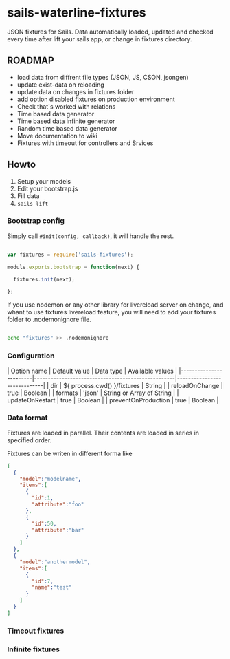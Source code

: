 # sails-waterline-fixtures

JSON fixtures for Sails. Data automatically loaded, updated and checked every time after lift your sails app, or change in fixtures directory.

## ROADMAP

- load data from diffrent file types (JSON, JS, CSON, jsongen)
- update exist-data on reloading
- update data on changes in fixtures folder
- add option disabled fixtures on production environment
- Check that`s worked with relations
- Time based data generator
- Time based data infinite generator
- Random time based data generator
- Move documentation to wiki
- Fixtures with timeout for controllers and Srvices


## Howto

1. Setup your models
2. Edit your bootstrap.js
3. Fill data
4. ```sails lift```


### Bootstrap config

Simply call ```#init(config, callback)```, it will handle the rest.

```javascript

var fixtures = require('sails-fixtures');

module.exports.bootstrap = function(next) {

  fixtures.init(next);

};

```

If you use nodemon or any other library for livereload server on change, and whant to use fixtures livereload feature, you will need to add your fixtures folder to .nodemonignore file.

```bash

echo "fixtures" >> .nodemonignore

```

### Configuration

|	Option name	 		       | Default value 									                   | Data type			             | Available values |
|------------------------|---------------------------------------------------|-----------------------------|
| dir			 		           | ${ process.cwd() }/fixtures  	                   | String			                 |
| reloadOnChange		     | true												                       | Boolean			               |
| formats		 		         | 'json'			                                       | String or Array of String	 |
| updateOnRestart 		   | true												                       | Boolean			               |
| preventOnProduction 	 | true												                       | Boolean			               |



### Data format

Fixtures are loaded in parallel. Their contents are loaded in series in specified order.

Fixtures can be writen in different forma like


```json
[
  {
    "model":"modelname",
    "items":[
      {
        "id":1,
        "attribute":"foo"
      },
      {
        "id":50,
        "attribute":"bar"
      }
    ]
  },
  {
    "model":"anothermodel",
    "items":[
      {
        "id":7,
        "name":"test"
      }
    ]
  }
]


```



### Timeout fixtures







### Infinite fixtures